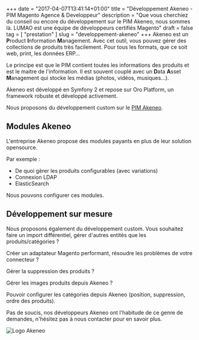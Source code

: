 +++
date = "2017-04-07T13:41:14+01:00"
title = "Développement Akeneo - PIM Magento Agence & Developpeur"
description = "Que vous cherchiez du conseil ou encore du développement sur le PIM Akeneo, nous sommes là. LUMAO est une équipe de développeurs certifiés Magento"
draft = false
tag = [ "prestation" ]
slug = "developpement-akeneo"
+++
Akeneo est un **P**roduct **I**nformation **M**anagement. Avec cet outil, vous pouvez gérer des collections de produits très facilement. 
Pour tous les formats, que ce soit web, print, les données ERP...

Le principe est que le PIM contient toutes les informations des produits et est le maitre de l'information. Il est souvent couplé avec un **D**ata **A**sset **M**anagement
qui stocke les médias (photos, vidéos, musiques...).

Akeneo est développé en Symfony 2 et repose sur Oro Platform, un framework robuste et développé activement.

Nous proposons du développement custom sur le [PIM Akeneo](/ecommerce/cms/magento/pim/akeneo/).

<div class="title-block ">
    <h2 class="title-big">
        Modules Akeneo
    </h2>
</div>
L'entreprise Akeneo propose des modules payants en plus de leur solution opensource.
 
Par exemple :

* De quoi gèrer les produits configurables (avec variations)
* Connexion LDAP
* ElasticSearch

Nous pouvons configurer ces modules.

<div class="title-block ">
    <h2 class="title-big">
        Développement sur mesure
    </h2>
</div>
Nous proposons également du développement custom. Vous souhaitez faire un import différentiel, gérer d'autres entités que les produits/catégories ?

Créer un adaptateur Magento performant, résoudre les problèmes de votre connecteur ?

Gérer la suppression des produits ?

Gérer les images produits depuis Akeneo ?

Pouvoir configurer les catégories depuis Akeneo (position, suppression, ordre des produits).

Pas de soucis, nos développeurs Akeneo ont l'habitude de ce genre de demandes, n'hésitez pas à nous contacter pour en savoir plus.

![Logo Akeneo](/images/developpement-akeneo/logo-akeneo.png)